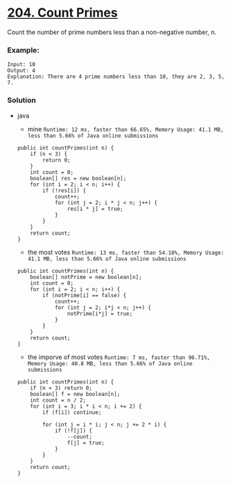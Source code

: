# [204. Count Primes](https://leetcode.com/problems/count-primes/)

Count the number of prime numbers less than a non-negative number, n.

### Example:
```
Input: 10
Output: 4
Explanation: There are 4 prime numbers less than 10, they are 2, 3, 5, 7.
```

### Solution
* java
  * mine `Runtime: 12 ms, faster than 66.65%, Memory Usage: 41.1 MB, less than 5.66% of Java online submissions`
  ```
  public int countPrimes(int n) {
      if (n < 3) {
          return 0;
      }
      int count = 0;
      boolean[] res = new boolean[n];
      for (int i = 2; i < n; i++) {
          if (!res[i]) {
              count++;
              for (int j = 2; i * j < n; j++) {
                  res[i * j] = true;
              }
          }
      }
      return count;
  }
  ```
  
  * the most votes `Runtime: 13 ms, faster than 54.18%, Memory Usage: 41.1 MB, less than 5.66% of Java online submissions`
  ```
  public int countPrimes(int n) {
      boolean[] notPrime = new boolean[n];
      int count = 0;
      for (int i = 2; i < n; i++) {
          if (notPrime[i] == false) {
              count++;
              for (int j = 2; i*j < n; j++) {
                  notPrime[i*j] = true;
              }
          }
      }
      return count;
  }
  ```
  
  * the imporve of most votes `Runtime: 7 ms, faster than 96.71%, Memory Usage: 40.8 MB, less than 5.66% of Java online submissions`
  ```
  public int countPrimes(int n) {
      if (n < 3) return 0;
      boolean[] f = new boolean[n];
      int count = n / 2;
      for (int i = 3; i * i < n; i += 2) {
          if (f[i]) continue;

          for (int j = i * i; j < n; j += 2 * i) {
              if (!f[j]) {
                  --count;
                  f[j] = true;
              }
          }
      }
      return count;
  }
  ```
